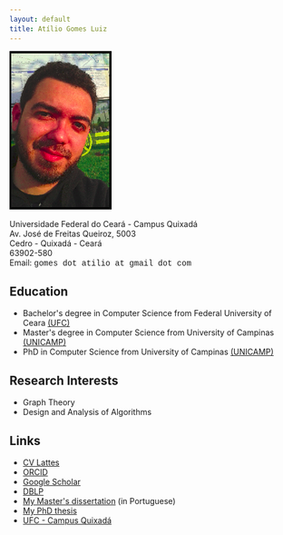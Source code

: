 ```yaml
---
layout: default
title: Atílio Gomes Luiz
---
```

<div class="blurb">
	<!--<h1>Atílio Gomes Luiz</h1>-->
	<img src="at3.png" alt="atilio">
	<p>
		Universidade Federal do Ceará - Campus Quixadá<br/>
		Av. José de Freitas Queiroz, 5003<br/>
		Cedro - Quixadá - Ceará<br/>
		63902-580<br/>
		Email: <font face="Courier">gomes dot atilio at gmail dot com</font>
	</p>
	<!--<p>I'm best known as the horrible cop from <em>A Touch of Evil</em> Don't trust me. <a href="/about">Read more about my life...</a></p>-->
	<h2>Education</h2>
        <ul>
	<li>Bachelor's degree in Computer Science from Federal University of Ceara <a href="http://www.ufc.br" title="UFC" target="_blank">(UFC)</a></li>
        <li>Master's degree in Computer Science from University of Campinas <a href="http://www.unicamp.br/" title="UNICAMP" target="_blank">(UNICAMP)</a></li>
        <li>PhD in Computer Science from University of Campinas <a href="http://www.unicamp.br/" title="UNICAMP" target="_blank">(UNICAMP)</a></li>
	</ul>
	<h2>Research Interests</h2>			
            <ul>
            <li>Graph Theory</li>
            <li>Design and Analysis of Algorithms</li>
	    </ul>
        <h2>Links</h2>			
            <ul>
            <li><a href="http://lattes.cnpq.br/7364915463901013" title="CV Lattes" target="_blank">CV Lattes</a></li>
            <li><a href="https://orcid.org/0000-0002-6177-403X" title="ORCID" target="_blank">ORCID</a></li>
            <li><a href="https://scholar.google.com.br/citations?user=SoW-AFAAAAAJ&hl=pt-BR&oi=ao&hl=pt-BR" title="Google Scholar" target="_blank">Google Scholar</a></li>
		    <li><a href="https://dblp.uni-trier.de/pers/hd/l/Luiz:At=iacute=lio_G=" title="dblp" target="_blank">DBLP</a></li>
		    <li><a href="http://repositorio.unicamp.br/jspui/handle/REPOSIP/275526" title="my dissertation" target="_blank">My Master's dissertation</a> (in Portuguese)</li>
		    <li><a href="http://repositorio.unicamp.br/jspui/handle/REPOSIP/332078" title="my PhD thesis" target="_blank">My PhD thesis</a></li>
		    <li><a href="https://www.quixada.ufc.br" title="UFC Quixadá" target="_blank">UFC - Campus Quixadá</a></li>
	    </ul>
</div><!-- /.blurb -->
